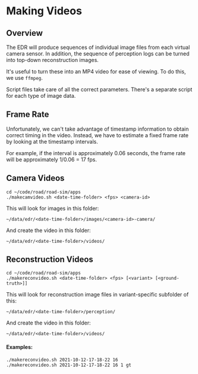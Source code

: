 # Making Videos

## Overview

The EDR will produce sequences of individual image files from each virtual camera sensor. In addition, the sequence of perception logs can be turned into top-down reconstruction images.

It's useful to turn these into an MP4 video for ease of viewing. To do this, we use `ffmpeg`.

Script files take care of all the correct parameters. There's a separate script for each type of image data.

## Frame Rate

Unfortunately, we can't take advantage of timestamp information to obtain correct timing in the video. Instead, we have to estimate a fixed frame rate by looking at the timestamp intervals.

For example, if the interval is approximately 0.06 seconds, the frame rate will be approximately 1/0.06 = 17 fps.

## Camera Videos

    cd ~/code/road/road-sim/apps
    ./makecamvideo.sh <date-time-folder> <fps> <camera-id>

This will look for images in this folder:

    ~/data/edr/<date-time-folder>/images/<camera-id>-camera/

And create the video in this folder:

    ~/data/edr/<date-time-folder>/videos/

## Reconstruction Videos

    cd ~/code/road/road-sim/apps
    ./makereconvideo.sh <date-time-folder> <fps> [<variant> [<ground-truth>]]

This will look for reconstruction image files in variant-specific subfolder of this:

    ~/data/edr/<date-time-folder>/perception/

And create the video in this folder:

    ~/data/edr/<date-time-folder>/videos/

#### Examples:

    ./makereconvideo.sh 2021-10-12-17-18-22 16
    ./makereconvideo.sh 2021-10-12-17-18-22 16 1 gt

